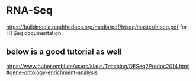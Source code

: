 # RNA-Seq
https://buildmedia.readthedocs.org/media/pdf/htseq/master/htseq.pdf for HTSeq documentation

## below is a good tutorial as well 
https://www.huber.embl.de/users/klaus/Teaching/DESeq2Predoc2014.html#gene-ontology-enrichment-analysis 
